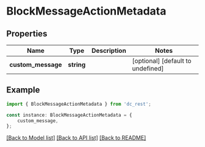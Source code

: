 # BlockMessageActionMetadata


## Properties

Name | Type | Description | Notes
------------ | ------------- | ------------- | -------------
**custom_message** | **string** |  | [optional] [default to undefined]

## Example

```typescript
import { BlockMessageActionMetadata } from 'dc_rest';

const instance: BlockMessageActionMetadata = {
    custom_message,
};
```

[[Back to Model list]](../README.md#documentation-for-models) [[Back to API list]](../README.md#documentation-for-api-endpoints) [[Back to README]](../README.md)
